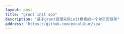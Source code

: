 ```yaml
---
layout: post
title: "grunt init spa"
description: "基于grunt管理采用init模板的一个单页面框架"
address: 'https://github.com/excalibur/spa'
---
```

